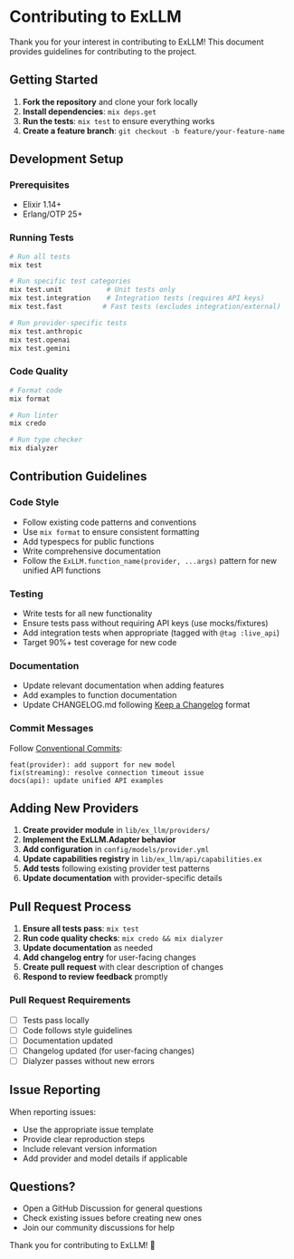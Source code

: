 # Contributing to ExLLM

Thank you for your interest in contributing to ExLLM! This document provides guidelines for contributing to the project.

## Getting Started

1. **Fork the repository** and clone your fork locally
2. **Install dependencies**: `mix deps.get`
3. **Run the tests**: `mix test` to ensure everything works
4. **Create a feature branch**: `git checkout -b feature/your-feature-name`

## Development Setup

### Prerequisites
- Elixir 1.14+
- Erlang/OTP 25+

### Running Tests
```bash
# Run all tests
mix test

# Run specific test categories
mix test.unit           # Unit tests only
mix test.integration    # Integration tests (requires API keys)
mix test.fast          # Fast tests (excludes integration/external)

# Run provider-specific tests
mix test.anthropic
mix test.openai
mix test.gemini
```

### Code Quality
```bash
# Format code
mix format

# Run linter
mix credo

# Run type checker
mix dialyzer
```

## Contribution Guidelines

### Code Style
- Follow existing code patterns and conventions
- Use `mix format` to ensure consistent formatting
- Add typespecs for public functions
- Write comprehensive documentation
- Follow the `ExLLM.function_name(provider, ...args)` pattern for new unified API functions

### Testing
- Write tests for all new functionality
- Ensure tests pass without requiring API keys (use mocks/fixtures)
- Add integration tests when appropriate (tagged with `@tag :live_api`)
- Target 90%+ test coverage for new code

### Documentation
- Update relevant documentation when adding features
- Add examples to function documentation
- Update CHANGELOG.md following [Keep a Changelog](https://keepachangelog.com/) format

### Commit Messages
Follow [Conventional Commits](https://conventionalcommits.org/):
```
feat(provider): add support for new model
fix(streaming): resolve connection timeout issue
docs(api): update unified API examples
```

## Adding New Providers

1. **Create provider module** in `lib/ex_llm/providers/`
2. **Implement the ExLLM.Adapter behavior**
3. **Add configuration** in `config/models/provider.yml`
4. **Update capabilities registry** in `lib/ex_llm/api/capabilities.ex`
5. **Add tests** following existing provider test patterns
6. **Update documentation** with provider-specific details

## Pull Request Process

1. **Ensure all tests pass**: `mix test`
2. **Run code quality checks**: `mix credo && mix dialyzer`
3. **Update documentation** as needed
4. **Add changelog entry** for user-facing changes
5. **Create pull request** with clear description of changes
6. **Respond to review feedback** promptly

### Pull Request Requirements
- [ ] Tests pass locally
- [ ] Code follows style guidelines
- [ ] Documentation updated
- [ ] Changelog updated (for user-facing changes)
- [ ] Dialyzer passes without new errors

## Issue Reporting

When reporting issues:
- Use the appropriate issue template
- Provide clear reproduction steps
- Include relevant version information
- Add provider and model details if applicable

## Questions?

- Open a GitHub Discussion for general questions
- Check existing issues before creating new ones
- Join our community discussions for help

Thank you for contributing to ExLLM! 🚀